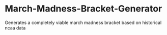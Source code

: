 # March-Madness-Bracket-Generator
Generates a completely viable march madness bracket based on historical ncaa data
